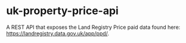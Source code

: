 # uk-property-price-api

A REST API that exposes the Land Registry Price paid data found here: https://landregistry.data.gov.uk/app/ppd/.
